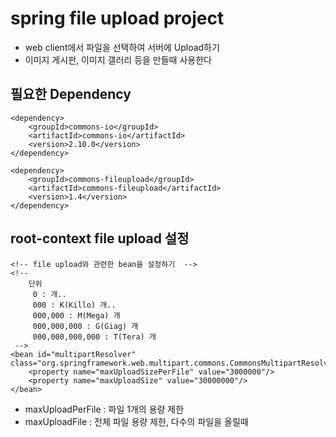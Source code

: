 # spring file upload project
 * web client에서 파일을 선택하여 서버에 Upload하기
 * 이미지 게시판, 이미지 갤러리 등을 만들때 사용한다
 
## 필요한 Dependency

	<dependency>
		<groupId>commons-io</groupId>
		<artifactId>commons-io</artifactId>
		<version>2.10.0</version>
	</dependency>
			
	<dependency>
		<groupId>commons-fileupload</groupId>
		<artifactId>commons-fileupload</artifactId>
		<version>1.4</version>
	</dependency>

## root-context file upload 설정
	<!-- file upload와 관련한 bean을 설정하기  -->
	<!--
		단위 
		 0 : 개..
		 000 : K(Killo) 개..
		 000,000 : M(Mega) 개
		 000,000,000 : G(Giag) 개
		 000,000,000,000 : T(Tera) 개 
	 -->
	<bean id="multipartResolver" class="org.springframework.web.multipart.commons.CommonsMultipartResolver">
		<property name="maxUploadSizePerFile" value="3000000"/>
		<property name="maxUploadSize" value="30000000"/>
	</bean>
	
 * maxUploadPerFile : 파일 1개의 용량 제한
 * maxUploadFile : 전체 파일 용량 제한, 다수의 파일을 올릴때
